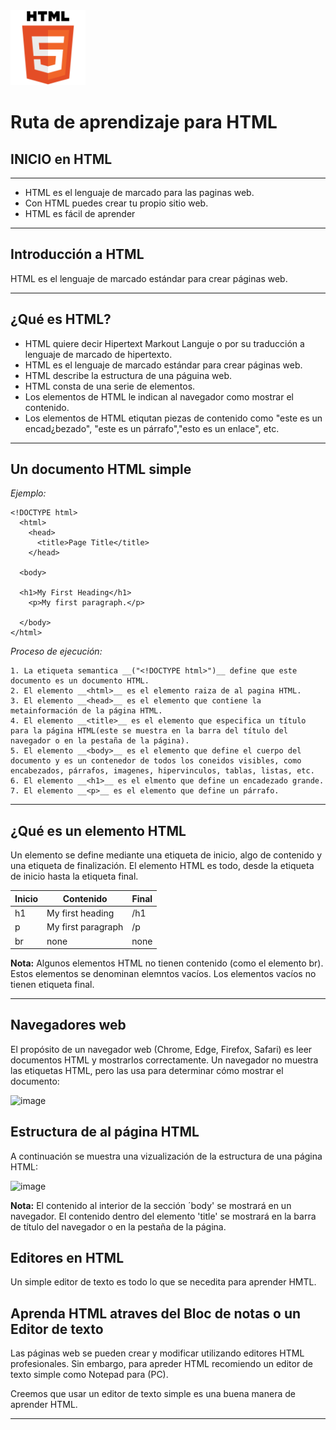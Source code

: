 <img src="https://github.com/devicons/devicon/blob/master/icons/html5/html5-original-wordmark.svg" width="120" height="120"/>

# Ruta de aprendizaje para HTML

## INICIO en HTML

***
- HTML es el lenguaje de marcado para las paginas web.
- Con HTML puedes crear tu propio sitio web.
- HTML es fácil de aprender 
***

## Introducción a HTML

HTML es el lenguaje de marcado estándar para crear páginas web.

***
## ¿Qué es HTML?

- HTML quiere decir Hipertext Markout Languje o por su traducción a lenguaje de marcado de hipertexto.
- HTML es el lenguaje de marcado estándar para crear páginas web.
- HTML describe la estructura de una páguina web.
- HTML consta de una serie de elementos.
- Los elementos de HTML le indican al navegador como mostrar el contenido.
- Los elementos de HTML etiqutan piezas de contenido como "este es un encad¿bezado", "este es un párrafo","esto es un enlace", etc.

***
## Un documento HTML simple

_Ejemplo:_

~~~
<!DOCTYPE html>
  <html>
    <head>
      <title>Page Title</title>
    </head>

  <body>

  <h1>My First Heading</h1>
    <p>My first paragraph.</p>

  </body>
</html>
~~~

_Proceso de ejecución:_
~~~
1. La etiqueta semantica __("<!DOCTYPE html>")__ define que este documento es un documento HTML.
2. El elemento __<html>__ es el elemento raiza de al pagina HTML.
3. El elemento __<head>__ es el elemento que contiene la metainformación de la página HTML.
4. El elemento __<title>__ es el elemento que especifica un título para la página HTML(este se muestra en la barra del título del navegador o en la pestaña de la página).
5. El elemento __<body>__ es el elemento que define el cuerpo del documento y es un contenedor de todos los coneidos visibles, como encabezados, párrafos, imagenes, hipervinculos, tablas, listas, etc.
6. El elemento __<h1>__ es el elmento que define un encadezado grande.
7. El elemento __<p>__ es el elemento que define un párrafo.
~~~
***

## ¿Qué es un elemento HTML 
Un elemento se define mediante una etiqueta de inicio, algo de contenido y una etiqueta de finalización. El elemento HTML es todo, desde la etiqueta de inicio hasta la etiqueta final.

|Inicio|Contenido         |Final|
|------|------------------|-----|
|h1    |My first heading  |/h1  |
|p     |My first paragraph|/p   |
|br    |none              |none |

__Nota:__ Algunos elementos HTML no tienen contenido (como el elemento br). Estos elementos se denominan elemntos vacíos. Los elementos vacíos no tienen etiqueta final.

***
## Navegadores web
El propósito de un navegador web (Chrome, Edge, Firefox, Safari) es leer documentos HTML y mostrarlos correctamente. Un navegador no muestra las etiquetas HTML, pero las usa para determinar cómo mostrar el documento:

![image](https://github.com/Brayan-Hc11/HTML5/assets/118775234/add05f1b-d67c-412d-b701-1b5fc87e7c5f)

## Estructura de al página HTML

A continuación se muestra una vizualización de la estructura de una página HTML:

![image](https://github.com/Brayan-Hc11/HTML5/assets/118775234/70a99fe6-7f74-4f7d-afcd-0d0b82defff5)

__Nota:__ El contenido al interior de la sección ´body' se mostrará en un navegador. El contenido dentro del elemento 'title' se mostrará en la barra de título del navegador o en la pestaña de la página.

## Editores en  HTML
Un simple editor de texto es todo lo que se necedita para aprender HMTL.

## Aprenda HTML atraves del Bloc de notas o un Editor de texto
Las páginas web se pueden crear y modificar utilizando editores HTML profesionales. Sin embargo, para apreder HTML recomiendo un editor de texto simple como Notepad para (PC).

Creemos que usar un editor de texto simple es una buena manera de aprender HTML.
***
